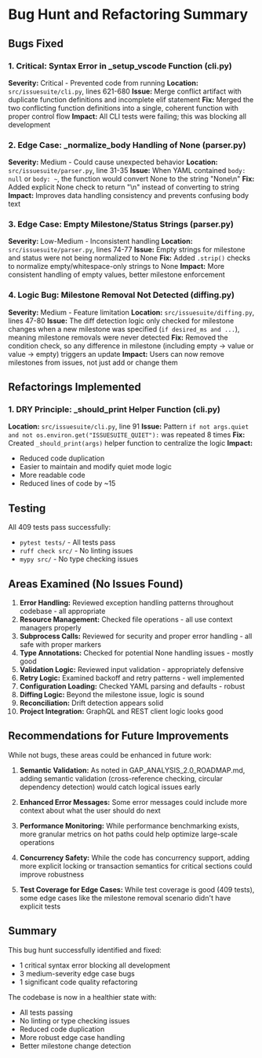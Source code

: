 # Bug Hunt and Refactoring Summary

## Bugs Fixed

### 1. Critical: Syntax Error in _setup_vscode Function (cli.py)
**Severity:** Critical - Prevented code from running
**Location:** `src/issuesuite/cli.py`, lines 621-680
**Issue:** Merge conflict artifact with duplicate function definitions and incomplete elif statement
**Fix:** Merged the two conflicting function definitions into a single, coherent function with proper control flow
**Impact:** All CLI tests were failing; this was blocking all development

### 2. Edge Case: _normalize_body Handling of None (parser.py)
**Severity:** Medium - Could cause unexpected behavior
**Location:** `src/issuesuite/parser.py`, line 31-35
**Issue:** When YAML contained `body: null` or `body: ~`, the function would convert None to the string "None\n"
**Fix:** Added explicit None check to return "\n" instead of converting to string
**Impact:** Improves data handling consistency and prevents confusing body text

### 3. Edge Case: Empty Milestone/Status Strings (parser.py)
**Severity:** Low-Medium - Inconsistent handling
**Location:** `src/issuesuite/parser.py`, lines 74-77
**Issue:** Empty strings for milestone and status were not being normalized to None
**Fix:** Added `.strip()` checks to normalize empty/whitespace-only strings to None
**Impact:** More consistent handling of empty values, better milestone enforcement

### 4. Logic Bug: Milestone Removal Not Detected (diffing.py)
**Severity:** Medium - Feature limitation
**Location:** `src/issuesuite/diffing.py`, lines 47-80
**Issue:** The diff detection logic only checked for milestone changes when a new milestone was specified (`if desired_ms and ...`), meaning milestone removals were never detected
**Fix:** Removed the condition check, so any difference in milestone (including empty → value or value → empty) triggers an update
**Impact:** Users can now remove milestones from issues, not just add or change them

## Refactorings Implemented

### 1. DRY Principle: _should_print Helper Function (cli.py)
**Location:** `src/issuesuite/cli.py`, line 91
**Issue:** Pattern `if not args.quiet and not os.environ.get("ISSUESUITE_QUIET"):` was repeated 8 times
**Fix:** Created `_should_print(args)` helper function to centralize the logic
**Impact:** 
- Reduced code duplication
- Easier to maintain and modify quiet mode logic
- More readable code
- Reduced lines of code by ~15

## Testing

All 409 tests pass successfully:
- `pytest tests/` - All tests pass
- `ruff check src/` - No linting issues
- `mypy src/` - No type checking issues

## Areas Examined (No Issues Found)

1. **Error Handling:** Reviewed exception handling patterns throughout codebase - all appropriate
2. **Resource Management:** Checked file operations - all use context managers properly
3. **Subprocess Calls:** Reviewed for security and proper error handling - all safe with proper markers
4. **Type Annotations:** Checked for potential None handling issues - mostly good
5. **Validation Logic:** Reviewed input validation - appropriately defensive
6. **Retry Logic:** Examined backoff and retry patterns - well implemented
7. **Configuration Loading:** Checked YAML parsing and defaults - robust
8. **Diffing Logic:** Beyond the milestone issue, logic is sound
9. **Reconciliation:** Drift detection appears solid
10. **Project Integration:** GraphQL and REST client logic looks good

## Recommendations for Future Improvements

While not bugs, these areas could be enhanced in future work:

1. **Semantic Validation:** As noted in GAP_ANALYSIS_2.0_ROADMAP.md, adding semantic validation (cross-reference checking, circular dependency detection) would catch logical issues early

2. **Enhanced Error Messages:** Some error messages could include more context about what the user should do next

3. **Performance Monitoring:** While performance benchmarking exists, more granular metrics on hot paths could help optimize large-scale operations

4. **Concurrency Safety:** While the code has concurrency support, adding more explicit locking or transaction semantics for critical sections could improve robustness

5. **Test Coverage for Edge Cases:** While test coverage is good (409 tests), some edge cases like the milestone removal scenario didn't have explicit tests

## Summary

This bug hunt successfully identified and fixed:
- 1 critical syntax error blocking all development
- 3 medium-severity edge case bugs
- 1 significant code quality refactoring

The codebase is now in a healthier state with:
- All tests passing
- No linting or type checking issues  
- Reduced code duplication
- More robust edge case handling
- Better milestone change detection
